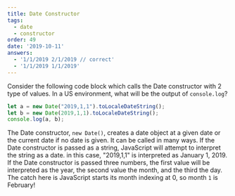 ```yaml
---
title: Date Constructor 
tags:
  - date
  - constructor
order: 49
date: '2019-10-11'
answers:
  - '1/1/2019 2/1/2019 // correct'
  - '1/1/2019 1/1/2019'
---
```


Consider the following code block which calls the Date constructor with 2 type of values. In a US environment, what will be the output of `console.log`?

```javascript
let a = new Date("2019,1,1").toLocaleDateString();
let b = new Date(2019,1,1).toLocaleDateString();
console.log(a, b);
```

<!-- explanation -->

The Date constructor, `new Date()`, creates a date object at a given date or the current date if no date is given. It can be called in many ways. If the Date constructor is passed as a string, JavaScript will attempt to interpret the string as a date. in this case, "2019,1,1" is interpreted as January 1, 2019. If the Date constructor is passed three numbers, the first value will be interpreted as the year, the second value the month, and the third the day. The catch here is JavaScript starts its month indexing at 0, so month `1` is February!
